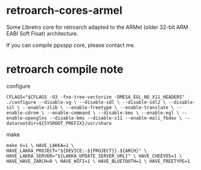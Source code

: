 # retroarch-cores-armel

Some Libretro core for retroarch adapted to the ARMel (older 32-bit ARM EABI Soft Float) architecture.

If you can compile ppsspp core, please contact me.


# retroarch compile note

configure

`CFLAGS="$CFLAGS -O3 -fno-tree-vectorize -DMESA_EGL_NO_X11_HEADERS" ./configure --disable-vg \
                           --disable-sdl \
                           --disable-sdl2 \
                           --disable-ssl \
                           --enable-zlib \
                           --enable-freetype \
                           --enable-translate \
                           --enable-cdrom \
                           --enable-command \
                           --disable-kms \
                           --enable-egl \
                           --enable-opengles --disable-kms --disable-x11 --enable-mali_fbdev \
--datarootdir=${SYSROOT_PREFIX}/usr/share`

make

`make V=1 \
                      HAVE_LAKKA=1 \
                      HAVE_LAKKA_PROJECT="${DEVICE:-${PROJECT}}.${ARCH}" \
                      HAVE_LAKKA_SERVER="${LAKKA_UPDATE_SERVER_URL}" \
                      HAVE_CHEEVOS=1 \
                      HAVE_HAVE_ZARCH=0 \
                      HAVE_WIFI=1 \
                      HAVE_BLUETOOTH=1 \
                      HAVE_FREETYPE=1
`
